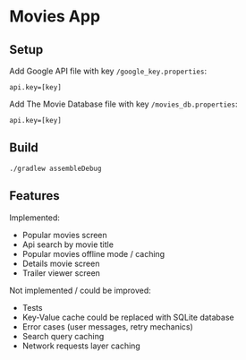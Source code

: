 # Movies App
## Setup
Add Google API file with key `/google_key.properties`:

```
api.key=[key]
```

Add The Movie Database file with key `/movies_db.properties`:

```
api.key=[key]
```

## Build
```
./gradlew assembleDebug
```

## Features

Implemented:

- Popular movies screen
- Api search by movie title
- Popular movies offline mode / caching
- Details movie screen
- Trailer viewer screen

Not implemented / could be improved:

- Tests
- Key-Value cache could be replaced with SQLite database
- Error cases (user messages, retry mechanics)
- Search query caching
- Network requests layer caching